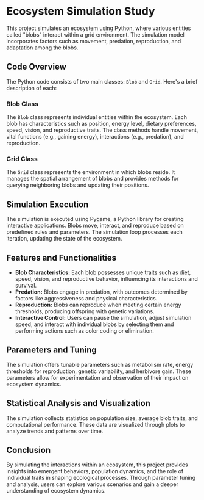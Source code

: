 # Ecosystem Simulation Study

This project simulates an ecosystem using Python, where various entities called "blobs" interact within a grid environment. The simulation model incorporates factors such as movement, predation, reproduction, and adaptation among the blobs.

## Code Overview

The Python code consists of two main classes: `Blob` and `Grid`. Here's a brief description of each:

### Blob Class

The `Blob` class represents individual entities within the ecosystem. Each blob has characteristics such as position, energy level, dietary preferences, speed, vision, and reproductive traits. The class methods handle movement, vital functions (e.g., gaining energy), interactions (e.g., predation), and reproduction.

### Grid Class

The `Grid` class represents the environment in which blobs reside. It manages the spatial arrangement of blobs and provides methods for querying neighboring blobs and updating their positions.

## Simulation Execution

The simulation is executed using Pygame, a Python library for creating interactive applications. Blobs move, interact, and reproduce based on predefined rules and parameters. The simulation loop processes each iteration, updating the state of the ecosystem.

## Features and Functionalities

- **Blob Characteristics:** Each blob possesses unique traits such as diet, speed, vision, and reproductive behavior, influencing its interactions and survival.
- **Predation:** Blobs engage in predation, with outcomes determined by factors like aggressiveness and physical characteristics.
- **Reproduction:** Blobs can reproduce when meeting certain energy thresholds, producing offspring with genetic variations.
- **Interactive Control:** Users can pause the simulation, adjust simulation speed, and interact with individual blobs by selecting them and performing actions such as color coding or elimination.

## Parameters and Tuning

The simulation offers tunable parameters such as metabolism rate, energy thresholds for reproduction, genetic variability, and herbivore gain. These parameters allow for experimentation and observation of their impact on ecosystem dynamics.

## Statistical Analysis and Visualization

The simulation collects statistics on population size, average blob traits, and computational performance. These data are visualized through plots to analyze trends and patterns over time.

## Conclusion

By simulating the interactions within an ecosystem, this project provides insights into emergent behaviors, population dynamics, and the role of individual traits in shaping ecological processes. Through parameter tuning and analysis, users can explore various scenarios and gain a deeper understanding of ecosystem dynamics.
